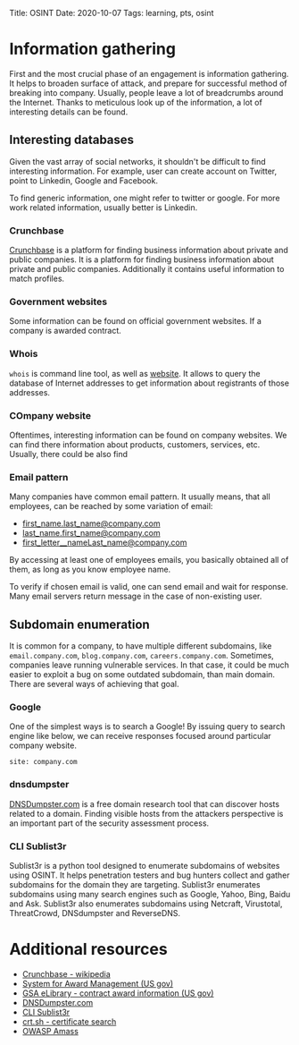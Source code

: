 Title: OSINT
Date: 2020-10-07
Tags: learning, pts, osint

# Information gathering
First and the most crucial phase of an engagement is information gathering. It helps to broaden surface of attack, and prepare for successful method of breaking into company.
Usually, people leave a lot of breadcrumbs around the Internet. Thanks to meticulous look up of the information, a lot of interesting details can be found.

## Interesting databases
Given the vast array of social networks, it shouldn't be difficult to find interesting information. For example, user can create account on Twitter, point to Linkedin, Google and Facebook.

To find generic information, one might refer to twitter or google. For more work related information, usually better is Linkedin.

### Crunchbase
[Crunchbase](https://crunchbase.com) is a platform for finding business information about private and public companies. It is a platform for finding business information about private and public companies. Additionally it contains useful information to match profiles.

### Government websites
Some information can be found on official government websites. If a company is awarded contract.

### Whois
`whois` is command line tool, as well as [website](https://www.whois.com/whois). It allows to query the database of Internet addresses to get information about registrants of those addresses.

### COmpany website
Oftentimes, interesting information can be found on company websites. We can find there information about products, customers, services, etc. Usually, there could be also find

### Email pattern
Many companies have common email pattern. It usually means, that all employees, can be reached by some variation of email:

* first_name.last_name@company.com
* last_name.first_name@company.com
* first_letter__nameLast_name@company.com

By accessing at least one of employees emails, you basically obtained all of them, as long as you know employee name.

To verify if chosen email is valid, one can send email and wait for response. Many email servers return message in the case of non-existing user.

## Subdomain enumeration
It is common for a company, to have multiple different subdomains, like `email.company.com`, `blog.company.com`, `careers.company.com`. Sometimes, companies leave running vulnerable services. In that case, it could be much easier to exploit a bug on some outdated subdomain, than main domain.
There are several ways of achieving that goal.

### Google
One of the simplest ways is to search a Google!
By issuing query to search engine like below, we can receive responses focused around particular company website.
```
site: company.com
```
### dnsdumpster
[DNSDumpster.com](https://dnsdumpster.com/) is a free domain research tool that can discover hosts related to a domain. Finding visible hosts from the attackers perspective is an important part of the security assessment process.

### CLI Sublist3r
Sublist3r is a python tool designed to enumerate subdomains of websites using OSINT. It helps penetration testers and bug hunters collect and gather subdomains for the domain they are targeting. Sublist3r enumerates subdomains using many search engines such as Google, Yahoo, Bing, Baidu and Ask. Sublist3r also enumerates subdomains using Netcraft, Virustotal, ThreatCrowd, DNSdumpster and ReverseDNS.

# Additional resources

* [Crunchbase - wikipedia](https://en.wikipedia.org/wiki/Crunchbase)
* [System for Award Management (US gov)](https://www.sam.gov/SAM/)
* [GSA eLibrary - contract award information (US gov)](https://www.gsaelibrary.gsa.gov/ElibMain/home.do)
* [DNSDumpster.com](https://dnsdumpster.com/)
* [CLI Sublist3r](https://github.com/aboul3la/Sublist3r)
* [crt.sh - certificate search](https://crt.sh/)
* [OWASP Amass](https://github.com/OWASP/Amass)
